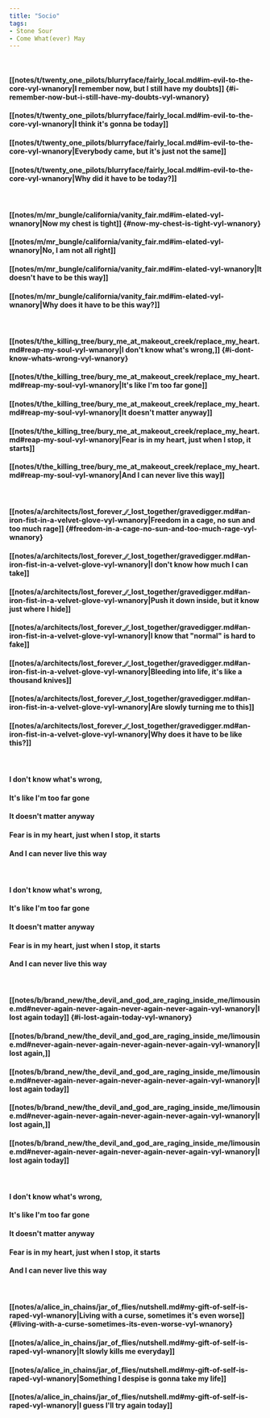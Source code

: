 ```yaml
---
title: "Socio"
tags:
- Stone Sour
- Come What(ever) May
---
```

&nbsp;
#### [[notes/t/twenty_one_pilots/blurryface/fairly_local.md#im-evil-to-the-core-vyl-wnanory|I remember now, but I still have my doubts]] {#i-remember-now-but-i-still-have-my-doubts-vyl-wnanory}
#### [[notes/t/twenty_one_pilots/blurryface/fairly_local.md#im-evil-to-the-core-vyl-wnanory|I think it's gonna be today]]
#### [[notes/t/twenty_one_pilots/blurryface/fairly_local.md#im-evil-to-the-core-vyl-wnanory|Everybody came, but it's just not the same]]
#### [[notes/t/twenty_one_pilots/blurryface/fairly_local.md#im-evil-to-the-core-vyl-wnanory|Why did it have to be today?]]
&nbsp;
#### [[notes/m/mr_bungle/california/vanity_fair.md#im-elated-vyl-wnanory|Now my chest is tight]] {#now-my-chest-is-tight-vyl-wnanory}
#### [[notes/m/mr_bungle/california/vanity_fair.md#im-elated-vyl-wnanory|No, I am not all right]]
#### [[notes/m/mr_bungle/california/vanity_fair.md#im-elated-vyl-wnanory|It doesn't have to be this way]]
#### [[notes/m/mr_bungle/california/vanity_fair.md#im-elated-vyl-wnanory|Why does it have to be this way?]]
&nbsp;
#### [[notes/t/the_killing_tree/bury_me_at_makeout_creek/replace_my_heart.md#reap-my-soul-vyl-wnanory|I don't know what's wrong,]] {#i-dont-know-whats-wrong-vyl-wnanory}
#### [[notes/t/the_killing_tree/bury_me_at_makeout_creek/replace_my_heart.md#reap-my-soul-vyl-wnanory|It's like I'm too far gone]]
#### [[notes/t/the_killing_tree/bury_me_at_makeout_creek/replace_my_heart.md#reap-my-soul-vyl-wnanory|It doesn't matter anyway]]
#### [[notes/t/the_killing_tree/bury_me_at_makeout_creek/replace_my_heart.md#reap-my-soul-vyl-wnanory|Fear is in my heart, just when I stop, it starts]]
#### [[notes/t/the_killing_tree/bury_me_at_makeout_creek/replace_my_heart.md#reap-my-soul-vyl-wnanory|And I can never live this way]]
&nbsp;
#### [[notes/a/architects/lost_forever_∕∕_lost_together/gravedigger.md#an-iron-fist-in-a-velvet-glove-vyl-wnanory|Freedom in a cage, no sun and too much rage]] {#freedom-in-a-cage-no-sun-and-too-much-rage-vyl-wnanory}
#### [[notes/a/architects/lost_forever_∕∕_lost_together/gravedigger.md#an-iron-fist-in-a-velvet-glove-vyl-wnanory|I don't know how much I can take]]
#### [[notes/a/architects/lost_forever_∕∕_lost_together/gravedigger.md#an-iron-fist-in-a-velvet-glove-vyl-wnanory|Push it down inside, but it know just where I hide]]
#### [[notes/a/architects/lost_forever_∕∕_lost_together/gravedigger.md#an-iron-fist-in-a-velvet-glove-vyl-wnanory|I know that "normal" is hard to fake]]
#### [[notes/a/architects/lost_forever_∕∕_lost_together/gravedigger.md#an-iron-fist-in-a-velvet-glove-vyl-wnanory|Bleeding into life, it's like a thousand knives]]
#### [[notes/a/architects/lost_forever_∕∕_lost_together/gravedigger.md#an-iron-fist-in-a-velvet-glove-vyl-wnanory|Are slowly turning me to this]]
#### [[notes/a/architects/lost_forever_∕∕_lost_together/gravedigger.md#an-iron-fist-in-a-velvet-glove-vyl-wnanory|Why does it have to be like this?]]
&nbsp;
#### I don't know what's wrong,
#### It's like I'm too far gone
#### It doesn't matter anyway
#### Fear is in my heart, just when I stop, it starts
#### And I can never live this way
&nbsp;
#### I don't know what's wrong,
#### It's like I'm too far gone
#### It doesn't matter anyway
#### Fear is in my heart, just when I stop, it starts
#### And I can never live this way
&nbsp;
#### [[notes/b/brand_new/the_devil_and_god_are_raging_inside_me/limousine.md#never-again-never-again-never-again-never-again-vyl-wnanory|I lost again today]] {#i-lost-again-today-vyl-wnanory}
#### [[notes/b/brand_new/the_devil_and_god_are_raging_inside_me/limousine.md#never-again-never-again-never-again-never-again-vyl-wnanory|I lost again,]]
#### [[notes/b/brand_new/the_devil_and_god_are_raging_inside_me/limousine.md#never-again-never-again-never-again-never-again-vyl-wnanory|I lost again today]]
#### [[notes/b/brand_new/the_devil_and_god_are_raging_inside_me/limousine.md#never-again-never-again-never-again-never-again-vyl-wnanory|I lost again,]]
#### [[notes/b/brand_new/the_devil_and_god_are_raging_inside_me/limousine.md#never-again-never-again-never-again-never-again-vyl-wnanory|I lost again today]]
&nbsp;
#### I don't know what's wrong,
#### It's like I'm too far gone
#### It doesn't matter anyway
#### Fear is in my heart, just when I stop, it starts
#### And I can never live this way
&nbsp;
#### [[notes/a/alice_in_chains/jar_of_flies/nutshell.md#my-gift-of-self-is-raped-vyl-wnanory|Living with a curse, sometimes it's even worse]] {#living-with-a-curse-sometimes-its-even-worse-vyl-wnanory}
#### [[notes/a/alice_in_chains/jar_of_flies/nutshell.md#my-gift-of-self-is-raped-vyl-wnanory|It slowly kills me everyday]]
#### [[notes/a/alice_in_chains/jar_of_flies/nutshell.md#my-gift-of-self-is-raped-vyl-wnanory|Something I despise is gonna take my life]]
#### [[notes/a/alice_in_chains/jar_of_flies/nutshell.md#my-gift-of-self-is-raped-vyl-wnanory|I guess I'll try again today]]
